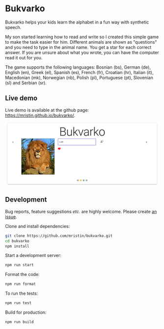 Bukvarko
========
Bukvarko helps your kids learn the alphabet in a fun way with synthetic speech.

My son started learning how to read and write so I created this simple game
to make the task easier for him. Different animals are shown as "questions" and 
you need to type in the animal name. You get a star for each correct answer. 
If you are unsure about what you wrote, you can have the computer read it out for you.

The game supports the following languages:
Bosnian (bs), German (de), English (en), Greek (el), Spanish (es), French (fr), 
Croatian (hr), Italian (it), Macedonian (mk), Norwegian (nb), Polish (pl), 
Portuguese (pt), Slovenian (sl) and Serbian (sr).


Live demo
---------
Live demo is available at the github page: https://mristin.github.io/bukvarko/.

![screenshot](https://raw.githubusercontent.com/mristin/bukvarko/master/screenshot.png)


Development
-----------
Bug reports, feature suggestions *etc.* are highly welcome. Please create 
[an issue](https://github.com/mristin/bukvarko/issues/new). 

Clone and install dependencies:

```bash
git clone https://github.com/mristin/bukvarko.git
cd bukvarko
npm install
```

Start a development server:

```bash
npm run start
```

Format the code:

```bash
npm run format
```

To run the tests:

```bash
npm run test
```

Build for production:

```bash
npm run build
```
